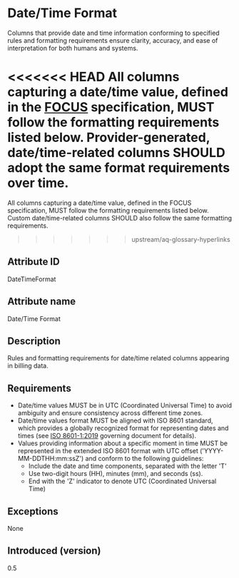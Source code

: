 # Date/Time Format

Columns that provide date and time information conforming to specified rules and formatting requirements ensure clarity, accuracy, and ease of interpretation for both humans and systems.

<<<<<<< HEAD
All columns capturing a date/time value, defined in the [FOCUS](#glossary:finops-cost-and-usage-specification) specification, MUST follow the formatting requirements listed below. Provider-generated, date/time-related columns SHOULD adopt the same format requirements over time.
=======
All columns capturing a date/time value, defined in the FOCUS specification, MUST follow the formatting requirements listed below. Custom date/time-related columns SHOULD also follow the same formatting requirements.
>>>>>>> upstream/aq-glossary-hyperlinks

## Attribute ID

DateTimeFormat

## Attribute name

Date/Time Format

## Description

Rules and formatting requirements for date/time related columns appearing in billing data.

## Requirements

* Date/time values MUST be in UTC (Coordinated Universal Time) to avoid ambiguity and ensure consistency across different time zones.
* Date/time values format MUST be aligned with ISO 8601 standard, which provides a globally recognized format for representing dates and times (see [ISO 8601-1:2019](https://www.iso.org/standard/70907.html) governing document for details).
* Values providing information about a specific moment in time MUST be represented in the extended ISO 8601 format with UTC offset ('YYYY-MM-DDTHH:mm:ssZ') and conform to the following guidelines:
  * Include the date and time components, separated with the letter 'T'
  * Use two-digit hours (HH), minutes (mm), and seconds (ss).
  * End with the 'Z' indicator to denote UTC (Coordinated Universal Time)

## Exceptions

None

## Introduced (version)

0.5
